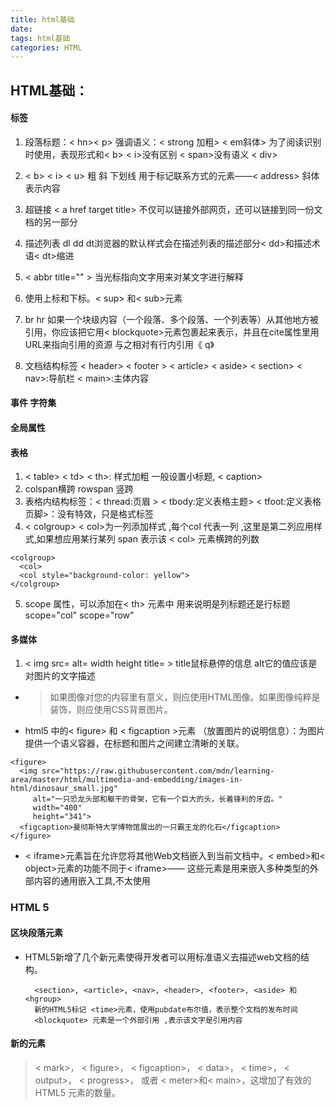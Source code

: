 ```yaml
---
title: html基础
date: 
tags: html基础
categories: HTML
---
```





## HTML基础：

#### 标签
1. 段落标题：< hn>< p>    强调语义：< strong 加粗> < em斜体> 为了阅读识别时使用，表现形式和< b> < i>没有区别           < span>没有语义  < div>  
2. < b> < i> < u> 粗 斜 下划线  用于标记联系方式的元素——< address> 斜体表示内容

3. 超链接 < a href target title> 不仅可以链接外部网页，还可以链接到同一份文档的另一部分
4. 描述列表 dl dd dt浏览器的默认样式会在描述列表的描述部分< dd>和描述术语< dt>缩进
5. < abbr title="" > 当光标指向文字用来对某文字进行解释
6. 使用上标和下标。< sup> 和< sub>元素

7. br hr    如果一个块级内容（一个段落、多个段落、一个列表等）从其他地方被引用，你应该把它用< blockquote>元素包裹起来表示，并且在cite属性里用URL来指向引用的资源  与之相对有行内引用《 q》

8. 文档结构标签 < header> < footer > < article> < aside> < section> < nav>:导航栏 < main>:主体内容
#### 事件 字符集

#### 全局属性

#### 表格 
1. < table> < td>  < th>: 样式加粗 一般设置小标题, < caption>
2.  colspan横跨 rowspan 竖跨  
3. 表格内结构标签：< thread:页眉 >  < tbody:定义表格主题> < tfoot:定义表格页脚>：没有特效，只是格式标签  
4. < colgroup>  < col>为一列添加样式 ,每个col 代表一列 ,这里是第二列应用样式,如果想应用某行某列
  span 表示该 < col> 元素横跨的列数
  ```
  <colgroup>
    <col>
    <col style="background-color: yellow">
  </colgroup>
  ```

5. scope 属性，可以添加在< th> 元素中 用来说明是列标题还是行标题  scope="col" scope="row"


#### 多媒体
1. < img src= alt= width height title= >   title鼠标悬停的信息   alt它的值应该是对图片的文字描述
- > 如果图像对您的内容里有意义，则应使用HTML图像。如果图像纯粹是装饰，则应使用CSS背景图片。
  
- html5 中的< figure> 和 < figcaption >元素 （放置图片的说明信息）：为图片提供一个语义容器，在标题和图片之间建立清晰的关联。
```
<figure>
  <img src="https://raw.githubusercontent.com/mdn/learning-area/master/html/multimedia-and-embedding/images-in-html/dinosaur_small.jpg"
     alt="一只恐龙头部和躯干的骨架，它有一个巨大的头，长着锋利的牙齿。"
     width="400"
     height="341">
  <figcaption>曼彻斯特大学博物馆展出的一只霸王龙的化石</figcaption>
</figure>
```

- < iframe>元素旨在允许您将其他Web文档嵌入到当前文档中。< embed>和< object>元素的功能不同于< iframe>—— 这些元素是用来嵌入多种类型的外部内容的通用嵌入工具,不太使用




### HTML 5
####  区块段落元素
- HTML5新增了几个新元素使得开发者可以用标准语义去描述web文档的结构。

        <section>, <article>, <nav>, <header>, <footer>, <aside> 和 <hgroup>
        新的HTML5标记 <time>元素，使用pubdate布尔值，表示整个文档的发布时间
        <blockquote> 元素是一个外部引用 ,表示该文字是引用内容
####  新的元素
>  < mark>， < figure>， < figcaption>， < data>， < time>， < output>， < progress>， 或者 < meter>和< main>，这增加了有效的 HTML5 元素的数量。
          

